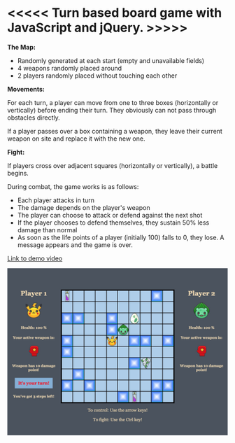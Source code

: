 # <<<<< Turn based board game with JavaScript and jQuery. >>>>>

__The Map:__

* Randomly generated at each start (empty and unavailable fields)
* 4 weapons randomly placed around
* 2 players randomly placed without touching each other


__Movements:__

For each turn, a player can move from one to three boxes (horizontally or vertically) before ending their turn. They obviously can not pass through obstacles directly.

If a player passes over a box containing a weapon, they leave their current weapon on site and replace it with the new one.


__Fight:__

If players cross over adjacent squares (horizontally or vertically), a battle begins.

During combat, the game works is as follows:

* Each player attacks in turn
* The damage depends on the player's weapon
* The player can choose to attack or defend against the next shot
* If the player chooses to defend themselves, they sustain 50% less damage than normal
* As soon as the life points of a player (initially 100) falls to 0, they lose. A message appears and the game is over.

[Link to demo video](https://drive.google.com/file/d/15cV2ui3wpgWgMI6Ndzp3NwGwUuV02jI-/view)

![picture](/image/project6-pic.jpg)
